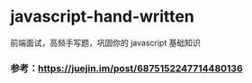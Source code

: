 # javascript-hand-written
前端面试，高频手写题，巩固你的 javascript 基础知识
### 参考：https://juejin.im/post/6875152247714480136
